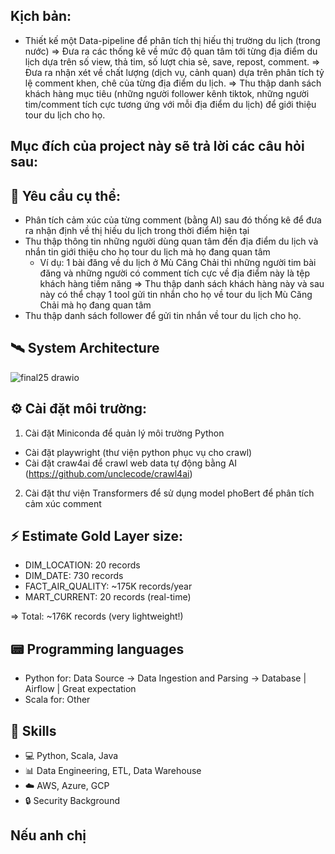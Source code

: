 ## Kịch bản:
- Thiết kế một Data-pipeline để phân tích thị hiếu thị trường du lịch (trong nước)
=> Đưa ra các thống kê về mức độ quan tâm tới từng địa điểm du lịch dựa trên số view, thả tim, số lượt chia sẻ, save, repost, comment.
=> Đưa ra nhận xét về chất lượng (dịch vụ, cảnh quan) dựa trên phân tích tỷ lệ comment khen, chê của từng địa điểm du lịch.
=> Thu thập danh sách khách hàng mục tiêu (những người follower kênh tiktok, những người tim/comment tích cực tương ứng với mỗi địa điểm du lịch) để giới thiệu tour du lịch cho họ.

## Mục đích của project này sẽ trả lời các câu hỏi sau:


## 🎯 Yêu cầu cụ thể:

- Phân tích cảm xúc của từng comment (bằng AI) sau đó thống kê để đưa ra nhận định về thị hiếu du lịch trong thời điểm hiện tại
- Thu thập thông tin những người dùng quan tâm đến địa điểm du lịch và nhắn tin giới thiệu cho họ tour du lịch mà họ đang quan tâm
  + Ví dụ: 1 bài đăng về du lịch ở Mù Căng Chải thì những người tim bài đăng và những người có comment tích cực về địa điểm này là tệp khách hàng tiềm     năng => Thu thập danh sách khách hàng này và sau này có thể chạy 1 tool gửi tin nhắn cho họ về tour du lịch Mù Căng Chải mà họ đang quan tâm
- Thu thập danh sách follower để gửi tin nhắn về tour du lịch cho họ.

## 🛰️ System Architecture

![final25 drawio](https://github.com/user-attachments/assets/9e094684-a290-4b81-8c4a-93fe2b955d82)





## ⚙️ Cài đặt môi trường:
1. Cài đặt Miniconda để quản lý môi trường Python
  - Cài đặt playwright (thư viện python phục vụ cho crawl)
  - Cài đặt craw4ai để crawl web data tự động bằng AI (https://github.com/unclecode/crawl4ai)
2. Cài đặt thư viện Transformers để sử dụng model phoBert để phân tích cảm xúc comment
## ⚡ Estimate Gold Layer size:
- DIM_LOCATION:     20 records
- DIM_DATE:         730 records  
- FACT_AIR_QUALITY: ~175K records/year
- MART_CURRENT:     20 records (real-time)

=> Total: ~176K records (very lightweight!)

## 📟 Programming languages
- Python for: Data Source -> Data Ingestion and Parsing -> Database | Airflow | Great expectation
- Scala for: Other

## 🚀 Skills
- 💻 Python, Scala, Java
- 📊 Data Engineering, ETL, Data Warehouse
- ☁️ AWS, Azure, GCP
- 🔒 Security Background

## Nếu anh chị
